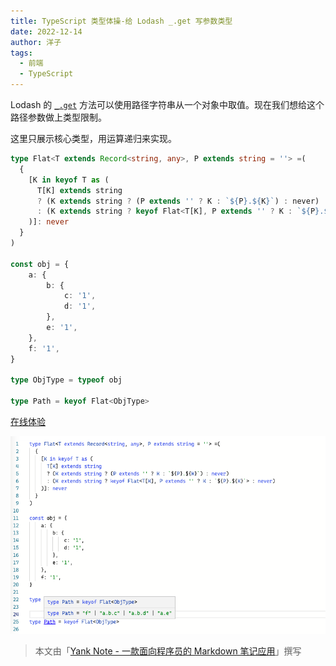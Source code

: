 ```yaml
---
title: TypeScript 类型体操-给 Lodash _.get 写参数类型
date: 2022-12-14
author: 洋子
tags:
  - 前端
  - TypeScript
---
```


Lodash 的 [`_.get`](https://lodash.com/docs/4.17.15#get) 方法可以使用路径字符串从一个对象中取值。现在我们想给这个路径参数做上类型限制。

这里只展示核心类型，用运算递归来实现。

```ts
type Flat<T extends Record<string, any>, P extends string = ''> =(
  {
    [K in keyof T as (
      T[K] extends string
      ? (K extends string ? (P extends '' ? K : `${P}.${K}`) : never)
      : (K extends string ? keyof Flat<T[K], P extends '' ? K : `${P}.${K}`> : never)
    )]: never
  }
)

const obj = {
    a: {
        b: {
            c: '1',
            d: '1',
        },
        e: '1',
    },
    f: '1',
}

type ObjType = typeof obj

type Path = keyof Flat<ObjType>

```


[在线体验](https://www.typescriptlang.org/play?ts=4.3.5#code/C4TwDgpgBAYgNgQ2AHgCpQgD2BAdgEwGcoAlCAYwHsAnfZQ4agS1wHMAaKBXEAPk4AKGbHiJQGzNlAC8UAORzeMgBQAoKFADe6jVADaAaSgsoAawghKAMyjoExNbt2pDAXWE4CxCS1Y6nAPxQykZYnmI+UkHKQmGixApQQUYAXFAABgAkmgIAvgB02Qa56QCUUGm4EABuENSl-rppIR7x4oy+SWYW1rCIKC4GroKtXvJyXakZ2XmFmsXpSpU1dQ1Opa7LtdQ6uaoNqlS4DFCUAEYAVjJajQhp2k5OZ-eNj7rkaXIAjHLsr29QfCfH5-AFQXKggEQYG-RoQxpWGF-PaqUCQKAAeUuqHA0FkaIgvXOF1UpIJUAESAAFtdzJYbPAkMgsRccZBeKogA)

![Img](./FILES/2021-12-14-typescript-gym.md/4584a0a4.png)

> 本文由「[Yank Note - 一款面向程序员的 Markdown 笔记应用](https://github.com/purocean/yn)」撰写
